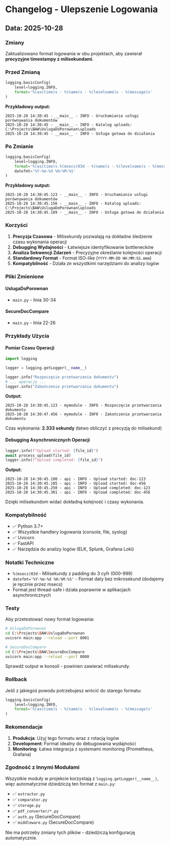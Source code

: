 # Changelog - Ulepszenie Logowania

## Data: 2025-10-28

### Zmiany

Zaktualizowano format logowania w obu projektach, aby zawierał **precyzyjne timestampy z milisekundami**.

### Przed Zmianą

```python
logging.basicConfig(
    level=logging.INFO,
    format='%(asctime)s - %(name)s - %(levelname)s - %(message)s'
)
```

**Przykładowy output:**
```
2025-10-28 14:30:45 - __main__ - INFO - Uruchamianie usługi porównywania dokumentów
2025-10-28 14:30:45 - __main__ - INFO - Katalog uploads: C:\Projects\BAW\UslugaDoPorownan\uploads
2025-10-28 14:30:45 - __main__ - INFO - Usługa gotowa do działania
```

### Po Zmianie

```python
logging.basicConfig(
    level=logging.INFO,
    format='%(asctime)s.%(msecs)03d - %(name)s - %(levelname)s - %(message)s',
    datefmt='%Y-%m-%d %H:%M:%S'
)
```

**Przykładowy output:**
```
2025-10-28 14:30:45.123 - __main__ - INFO - Uruchamianie usługi porównywania dokumentów
2025-10-28 14:30:45.156 - __main__ - INFO - Katalog uploads: C:\Projects\BAW\UslugaDoPorownan\uploads
2025-10-28 14:30:45.189 - __main__ - INFO - Usługa gotowa do działania
```

### Korzyści

1. **Precyzja Czasowa** - Milisekundy pozwalają na dokładne śledzenie czasu wykonania operacji
2. **Debugging Wydajności** - Łatwiejsze identyfikowanie bottlenecków
3. **Analiza Sekwencji Zdarzeń** - Precyzyjne określanie kolejności operacji
4. **Standardowy Format** - Format ISO-like (`YYYY-MM-DD HH:MM:SS.mmm`)
5. **Kompatybilność** - Działa ze wszystkimi narzędziami do analizy logów

### Pliki Zmienione

#### UslugaDoPorownan
- `main.py` - linia 30-34

#### SecureDocCompare
- `main.py` - linia 22-26

### Przykłady Użycia

#### Pomiar Czasu Operacji

```python
import logging

logger = logging.getLogger(__name__)

logger.info("Rozpoczęcie przetwarzania dokumentu")
# ... operacja ...
logger.info("Zakończenie przetwarzania dokumentu")
```

**Output:**
```
2025-10-28 14:30:45.123 - mymodule - INFO - Rozpoczęcie przetwarzania dokumentu
2025-10-28 14:30:47.456 - mymodule - INFO - Zakończenie przetwarzania dokumentu
```

Czas wykonania: **2.333 sekundy** (łatwo obliczyć z precyzją do milisekund)

#### Debugging Asynchronicznych Operacji

```python
logger.info(f"Upload started: {file_id}")
await process_upload(file_id)
logger.info(f"Upload completed: {file_id}")
```

**Output:**
```
2025-10-28 14:30:45.100 - api - INFO - Upload started: doc-123
2025-10-28 14:30:45.105 - api - INFO - Upload started: doc-456
2025-10-28 14:30:45.250 - api - INFO - Upload completed: doc-123
2025-10-28 14:30:45.301 - api - INFO - Upload completed: doc-456
```

Dzięki milisekundom widać dokładną kolejność i czasy wykonania.

### Kompatybilność

- ✅ Python 3.7+
- ✅ Wszystkie handlery logowania (console, file, syslog)
- ✅ Uvicorn
- ✅ FastAPI
- ✅ Narzędzia do analizy logów (ELK, Splunk, Grafana Loki)

### Notatki Techniczne

- `%(msecs)03d` - Milisekundy z padding do 3 cyfr (000-999)
- `datefmt='%Y-%m-%d %H:%M:%S'` - Format daty bez mikrosekund (dodajemy je ręcznie przez msecs)
- Format jest thread-safe i działa poprawnie w aplikacjach asynchronicznych

### Testy

Aby przetestować nowy format logowania:

```bash
# UslugaDoPorownan
cd C:\Projects\BAW\UslugaDoPorownan
uvicorn main:app --reload --port 8001

# SecureDocCompare
cd C:\Projects\BAW\SecureDocCompare
uvicorn main:app --reload --port 8000
```

Sprawdź output w konsoli - powinien zawierać milisekundy.

### Rollback

Jeśli z jakiegoś powodu potrzebujesz wrócić do starego formatu:

```python
logging.basicConfig(
    level=logging.INFO,
    format='%(asctime)s - %(name)s - %(levelname)s - %(message)s'
)
```

### Rekomendacje

1. **Produkcja**: Użyj tego formatu wraz z rotacją logów
2. **Development**: Format idealny do debugowania wydajności
3. **Monitoring**: Łatwa integracja z systemami monitoring (Prometheus, Grafana)

### Zgodność z Innymi Modułami

Wszystkie moduły w projekcie korzystają z `logging.getLogger(__name__)`, więc automatycznie dziedziczą ten format z `main.py`:

- ✅ `extractor.py`
- ✅ `comparator.py`
- ✅ `storage.py`
- ✅ `pdf_converter/*.py`
- ✅ `auth.py` (SecureDocCompare)
- ✅ `middleware.py` (SecureDocCompare)

Nie ma potrzeby zmiany tych plików - dziedziczą konfigurację automatycznie.
